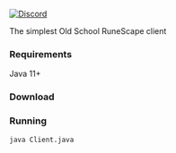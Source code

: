 [![Discord](https://img.shields.io/discord/384870460640329728.svg?logo=discord)](https://discord.gg/G2kxrnU)

The simplest Old School RuneScape client

### Requirements

Java 11+

### Download

### Running

```
java Client.java
```